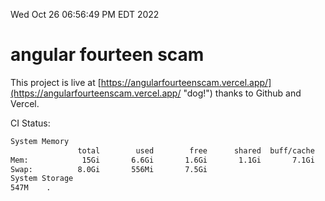 Wed Oct 26 06:56:49 PM EDT 2022

# angular fourteen scam


This project is live at [https://angularfourteenscam.vercel.app/](https://angularfourteenscam.vercel.app/ "dog!") thanks to Github and Vercel.

CI Status: 

```bash
System Memory
               total        used        free      shared  buff/cache   available
Mem:            15Gi       6.6Gi       1.6Gi       1.1Gi       7.1Gi       7.2Gi
Swap:          8.0Gi       556Mi       7.5Gi
System Storage
547M	.
```
```bash
